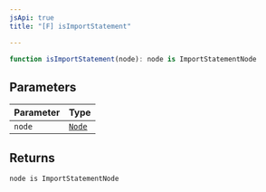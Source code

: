 ```yaml
---
jsApi: true
title: "[F] isImportStatement"

---
```

```ts
function isImportStatement(node): node is ImportStatementNode
```

## Parameters

| Parameter | Type |
| :------ | :------ |
| `node` | [`Node`](../type-aliases/Node.md) |

## Returns

`node is ImportStatementNode`
